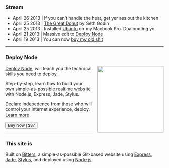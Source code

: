 ### Stream

+ April 26 2013 | If you can't handle the heat, get yer ass out the kitchen
+ April 25 2013 | [The Great Donut](http://hastebin.evbogue.com/jifowufuke.md) by Seth Godin
+ April 25 2013 | Installed [Ubuntu](http://ubuntu.com/) on my Macbook Pro. Dualbooting yo
+ April 21 2013 | Massive edit to [Deploy Node](http://deployno.de)
+ April 19 2013 | You can now [buy my old shit](/oldshit)

***

### Deploy Node

<a href="http://deployno.de"><img src="/images/deploy.jpg" width="210px" style="margin-bottom: .5em; border: 1px solid #ccc; background: white; float: right; margin-left: 1em;"></a> [Deploy Node](http://deployno.de), will teach you the technical skills you need to deploy. 

Step-by-step, learn how to build your own simple-as-possible realtime website with Node.js, Express, Jade, Stylus.

Declare indepedence from those who will control your Internet experience, deploy. [Learn more](http://deployno.de) 

<a href="http://evbogue.fetchapp.com/sell/sfasaixe/ppc"><button class="button">Buy Now | $37</button></a>

***

### This site is

Built on [Bitters](https://github.com/evbogue/bitters), a simple-as-possible Git-based website using [Express](http://expressjs.com/), [Jade](http://jade-lang.com/), [Stylus](http://learnboost.github.io/stylus/), and deployed using [Node.js](http://nodejs.org).
